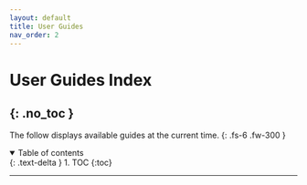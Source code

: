 ```yaml
---
layout: default
title: User Guides
nav_order: 2
---
```


# User Guides Index
{: .no_toc }
---
The follow displays available guides at the current time.
{: .fs-6 .fw-300 }

<details open markdown="block">
  <summary>
    Table of contents
  </summary>
  {: .text-delta }
1. TOC
{:toc}
</details>

---